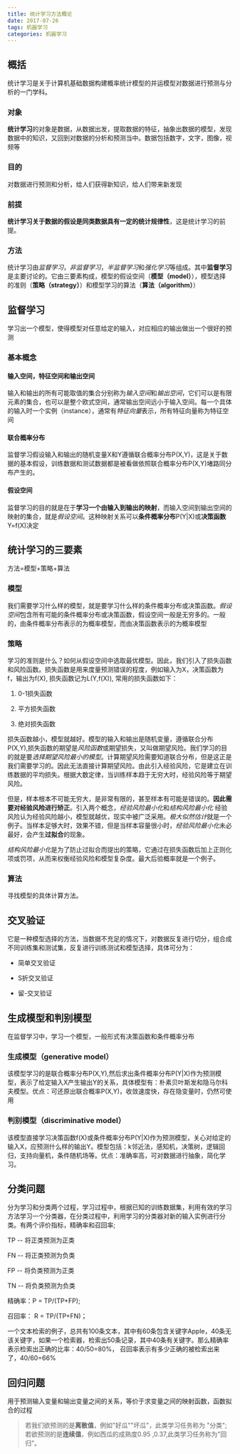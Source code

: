 ```yaml
---
title: 统计学习方法概论
date: 2017-07-26
tags: 机器学习
categories: 机器学习
---
```



## 概括

统计学习是关于计算机基础数据构建概率统计模型的并运模型对数据进行预测与分析的一门学科。

### 对象

**统计学习**的对象是数据，从数据出发，提取数据的特征，抽象出数据的模型，发现数据中的知识，又回到对数据的分析和预测当中。数据包括数字，文字，图像，视频等

### 目的

对数据进行预测和分析，给人们获得新知识，给人们带来新发现

### 前提

**统计学习关于数据的假设是同类数据具有一定的统计规律性**，这是统计学习的前提。

### 方法

统计学习由*监督学习*，*非监督学习*，*半监督学习*和*强化学习*等组成。其中**监督学习**是主要讨论的。它由三要素构成，模型的假设空间（**模型（model）**），模型选择的准则（**策略（strategy）**）和模型学习的算法（**算法（algorithm）**）

## 监督学习

学习出一个模型，使得模型对任意给定的输入，对应相应的输出做出一个很好的预测

### 基本概念

#### 输入空间，特征空间和输出空间

输入和输出的所有可能取值的集合分别称为*输入空间*和*输出空间*，它们可以是有限元素的集合，也可以是整个欧式空间，通常输出空间远小于输入空间。每一个具体的输入时一个实例（instance），通常有*特征向量*表示，所有特征向量称为特征空间

#### 联合概率分布

监督学习假设输入和输出的随机变量X和Y遵循联合概率分布P(X,Y)，这是关于数据的基本假设，训练数据和测试数据都是被看做依照联合概率分布P(X,Y)堵路同分布产生的。

#### 假设空间

监督学习的目的就是在于**学习一个由输入到输出的映射**，而输入空间到输出空间的映射的集合，就是*假设空间*。这种映射关系可以**条件概率分布**P(Y|X)或**决策函数**Y=f(X)决定

## 统计学习的三要素

方法=模型+策略+算法

### 模型

我们需要学习什么样的模型，就是要学习什么样的条件概率分布或决策函数。*假设空间*包含所有可能的条件概率分布或决策函数，假设空间一般是无穷多的。一般的，由条件概率分布表示的为概率模型，而由决策函数表示的为概率模型

### 策略

学习的准则是什么？如何从假设空间中选取最优模型。因此，我们引入了损失函数和风险函数。损失函数是用来度量预测错误的程度，例如输入为X，决策函数为f，输出为f(X), 损失函数记为L(Y,f(X)), 常用的损失函数如下：

1. 0-1损失函数

2. 平方损失函数

3. 绝对损失函数

损失函数越小，模型就越好。模型的输入和输出是随机变量，遵循联合分布P(X,Y),损失函数的期望是*风险函数*或期望损失，又叫做期望风险。我们学习的目的就是要*选择期望风险最小的模型*。计算期望风险需要知道联合分布，但是这正是我们需要学习的。因此无法直接计算期望风险。由此引入经验风险，它是建立在训练数据的平均损失。根据大数定律，当训练样本趋于无穷大时，经验风险等于期望风险。

但是，样本根本不可能无穷大，是非常有限的，甚至样本有可能是错误的。**因此需要对经验风险进行矫正**。引入两个概念，*经验风险最小化*和*结构风险最小化*
经验风险认为经验风险越小，模型就越优，现实中被广泛采用。*极大似然估计*就是一个例子。当样本足够大时，效果不错，但是当样本容量很小时，*经验风险最小化*未必最好，会产生**过拟合**的现象。

*结构风险最小化*是为了防止过拟合而提出的策略，它通过在损失函数后加上正则化项或罚项，从而来权衡经验风险和模型复杂度。最大后验概率就是一个例子。

### 算法

寻找模型的具体计算方法。

## 交叉验证

它是一种模型选择的方法，当数据不充足的情况下，对数据反复进行切分，组合成不同训练集和测试集，反复进行训练测试和模型选择，具体可分为：

+ 简单交叉验证

+ S折交叉验证

+ 留-交叉验证

## 生成模型和判别模型

在监督学习中，学习一个模型，一般形式有决策函数和条件概率分布

### 生成模型（generative model）

该模型学习的是联合概率分布P(X,Y),然后求出条件概率分布P(Y|X)作为预测模型，表示了给定输入X产生输出Y的关系，具体模型有：朴素贝叶斯发和隐马尔科夫模型。优点：可还原出联合概率P(X,Y)，收敛速度快，存在隐变量时，仍然可使用

### 判别模型（discriminative model）

该模型直接学习决策函数f(X)或条件概率分布P(Y|X)作为预测模型，关心对给定的输入X，应预测什么样的输出Y。模型包括：k邻近法，感知机，决策树，逻辑回归，支持向量机，条件随机场等。优点：准确率高，可对数据进行抽象，简化学习。

## 分类问题

分为学习和分类两个过程，学习过程中，根据已知的训练数据集，利用有效的学习方法学习一个分类器，在分类过程中，利用学习的分类器对新的输入实例进行分类。有两个评价指标，精确率和召回率;

TP -- 将正类预测为正类

FN -- 将正类预测为负类

FP -- 将负类预测为正类

TN -- 将负类预测为负类

精确率：P = TP/(TP+FP);

召回率： R = TP/(TP+FN)；

一个文本检索的例子，总共有100条文本，其中有60条包含关键字Apple，40条无该关键字，如果一个检索器，检索出50条记录，其中40条有关键字。那么精确率表示检索出正确的比率：40/50=80%， 召回率表示有多少正确的被检索出来了，40/60=66%

## 回归问题
用于预测输入变量和输出变量之间的关系，等价于求变量之间的映射函数，函数拟合的过程

> 若我们欲预测的是**离散值**，例如"好瓜""坏瓜"，此类学习任务称为 "分类"; 若欲预测的是**连续值**，例如西瓜的成熟度0.95 ,0.37,此类学习任务称为"回归"。
